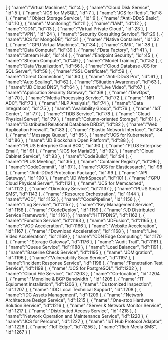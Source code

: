 [
	{
		"name":"Virtual Machines",
		"id":4
	},
	{
		"name":"Cloud Disk Service",
		"id":5
	},
	{
		"name":"JCS for  MySQL",
		"id":7
	},
	{
		"name":"JCS for Redis",
		"id":8
	},
	{
		"name":"Object Storage Service",
		"id":9
	},
	{
		"name":"Anti-DDoS Basic",
		"id":10
	},
	{
		"name":"Monitoring",
		"id":11
	},
	{
		"name":"IAM",
		"id":12
	},
	{
		"name":"CDN",
		"id":13
	},
	{
		"name":"Virtual Private Cloud",
		"id":23
	},
	{
		"name":"VPN",
		"id":24
	},
	{
		"name":"Security Consulting Service",
		"id":29
	},
	{
		"name":"JCS for MongoDB",
		"id":31
	},
	{
		"name":"Native Container",
		"id":32
	},
	{
		"name":"GPU Virtual Machines",
		"id":34
	},
	{
		"name":"JMR",
		"id":38
	},
	{
		"name":"Data Compute",
		"id":39
	},
	{
		"name":"Data Factory",
		"id":41
	},
	{
		"name":"Stream Hub",
		"id":44
	},
	{
		"name":"Endpoint Security",
		"id":45
	},
	{
		"name":"Stream Compute",
		"id":49
	},
	{
		"name":"Model Training",
		"id":52
	},
	{
		"name":"Data Visualization",
		"id":56
	},
	{
		"name":"Cloud Database JCS for SQL Server",
		"id":58
	},
	{
		"name":"SSL Certificate",
		"id":59
	},
	{
		"name":"Direct Connection",
		"id":60
	},
	{
		"name":"Anti-DDoS Pro",
		"id":61
	},
	{
		"name":"Auto Scaling",
		"id":62
	},
	{
		"name":"Situation Awareness",
		"id":63
	},
	{
		"name":"JD Cloud DNS",
		"id":64
	},
	{
		"name":"Live Video",
		"id":67
	},
	{
		"name":"Application Security Gateway",
		"id":68
	},
	{
		"name":"DevOps",
		"id":70
	},
	{
		"name":"Media Processing Service",
		"id":72
	},
	{
		"name":"NF1 ADC",
		"id":73
	},
	{
		"name":"NLP Analysis",
		"id":74
	},
	{
		"name":"Data Integration",
		"id":75
	},
	{
		"name":"Availability Group",
		"id":76
	},
	{
		"name":"IoT Center",
		"id":77
	},
	{
		"name":"TiDB Service",
		"id":78
	},
	{
		"name":"Cloud Physical Server",
		"id":79
	},
	{
		"name":"Column-oriented Storage",
		"id":81
	},
	{
		"name":"Distributed Relational Database DRDS",
		"id":82
	},
	{
		"name":"Web Application Firewall",
		"id":83
	},
	{
		"name":"Elastic Network Interface",
		"id":84
	},
	{
		"name":"Message Queue",
		"id":85
	},
	{
		"name":"JCS for Kubernetes",
		"id":86
	},
	{
		"name":"JD Blockchain Open Platform",
		"id":88
	},
	{
		"name":"PLUS Enterprise Cloud BOX",
		"id":90
	},
	{
		"name":"PLUS Enterprise Email",
		"id":91
	},
	{
		"name":"JCS for MariaDB",
		"id":92
	},
	{
		"name":"Cloud Cabinet Service",
		"id":93
	},
	{
		"name":"CodeBuild",
		"id":94
	},
	{
		"name":"PLUS Meeting",
		"id":95
	},
	{
		"name":"Container Registry",
		"id":96
	},
	{
		"name":"CodeCommit",
		"id":97
	},
	{
		"name":"JCS for Elasticsearch",
		"id":98
	},
	{
		"name":"Anti-DDoS Protection Package",
		"id":99
	},
	{
		"name":"API Gateway",
		"id":100
	},
	{
		"name":"JD WorkSpaces",
		"id":101
	},
	{
		"name":"GPU Cloud Physical Server",
		"id":1121
	},
	{
		"name":"JCS for Memcached",
		"id":1122
	},
	{
		"name":"Directory Service",
		"id":1137
	},
	{
		"name":"PLUS Smart SMS",
		"id":1143
	},
	{
		"name":"Resource Orchestration",
		"id":1144
	},
	{
		"name":"VOD",
		"id":1152
	},
	{
		"name":"CodePipeline",
		"id":1156
	},
	{
		"name":"Log Service",
		"id":1157
	},
	{
		"name":"Key Management Service",
		"id":1158
	},
	{
		"name":"CodeDeploy",
		"id":1159
	},
	{
		"name":"JD Distributed Service Framework",
		"id":1161
	},
	{
		"name":"HTTPDNS",
		"id":1162
	},
	{
		"name":"Function Service",
		"id":1163
	},
	{
		"name":"JDFusion",
		"id":1165
	},
	{
		"name":"VOD Acceleration",
		"id":1166
	},
	{
		"name":"Website Acceleration",
		"id":1167
	},
	{
		"name":"Download Acceleration",
		"id":1168
	},
	{
		"name":"Live Video Acceleration",
		"id":1169
	},
	{
		"name":"CDN Edge Computing",
		"id":1170
	},
	{
		"name":"Storage Gateway",
		"id":1176
	},
	{
		"name":"Audit Trail",
		"id":1181
	},
	{
		"name":"Queue Service",
		"id":1188
	},
	{
		"name":"Load Balancer",
		"id":1191
	},
	{
		"name":"Baseline Check Service",
		"id":1195
	},
	{
		"name":"JDMigration",
		"id":1196
	},
	{
		"name":"Vulnerability Scan Service",
		"id":1197
	},
	{
		"name":"Incident Response Service",
		"id":1198
	},
	{
		"name":"Penetration Test Service",
		"id":1199
	},
	{
		"name":"JCS for PostgreSQL",
		"id":1202
	},
	{
		"name":"Cloud File Service",
		"id":1203
	},
	{
		"name":"Co-location",
		"id":1204
	},
	{
		"name":"Monoline & BGP Bandwidth ",
		"id":1205
	},
	{
		"name":"IT Equipment Installation",
		"id":1206
	},
	{
		"name":"Customized Inspection",
		"id":1207
	},
	{
		"name":"IDC Local Technical Support",
		"id":1208
	},
	{
		"name":"IDC Assets Management",
		"id":1209
	},
	{
		"name":"Network Architecture Design Service",
		"id":1215
	},
	{
		"name":"One-stop Hardware Solution Service",
		"id":1216
	},
	{
		"name":"Server & Network Monitor Service",
		"id":1217
	},
	{
		"name":"Distributed Access Service",
		"id":1218
	},
	{
		"name":"Network Operation and Maintenance Service",
		"id":1220
	},
	{
		"name":"JCS for Percona",
		"id":1227
	},
	{
		"name":"IoT Hub Protocol Adaptor",
		"id":1228
	},
	{
		"name":"IoT Edge",
		"id":1256
	},
	{
		"name":"Rich Media SMS",
		"id":1267
	}
]